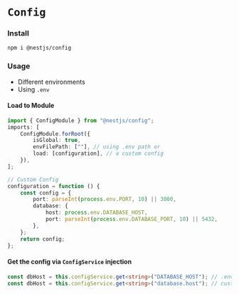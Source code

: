 # `Config`

### Install

```bash
npm i @nestjs/config
```

### Usage

-   Different environments
-   Using `.env`

#### Load to Module

```ts
import { ConfigModule } from "@nestjs/config";
imports: [
    ConfigModule.forRoot({
        isGlobal: true,
        envFilePath: [""], // using .env path or
        load: [configuration], // a custom config
    }),
];

// Custom Config
configuration = function () {
    const config = {
        port: parseInt(process.env.PORT, 10) || 3000,
        database: {
            host: process.env.DATABASE_HOST,
            port: parseInt(process.env.DATABASE_PORT, 10) || 5432,
        },
    };
    return config;
};
```

#### Get the config via `ConfigService` injection

```ts
const dbHost = this.configService.get<string>("DATABASE_HOST"); // .env
const dbHost = this.configService.get<string>("database.host"); // custom
```
